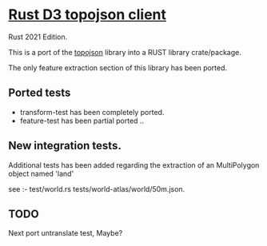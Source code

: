 # [Rust D3 topojson client]()

Rust 2021 Edition.

This is a port of the [topojson](<https://github.com/topojson/topojson>) library into a RUST library crate/package.

The only feature extraction section of this library has been ported.

## Ported tests

* transform-test has been completely ported.
* feature-test has been partial ported ..

## New integration tests.

 Additional tests has been added regarding the extraction of an MultiPolygon object named 'land'

 see :-
 test/world.rs
 tests/world-atlas/world/50m.json.



## TODO

Next  port untranslate test, Maybe?
